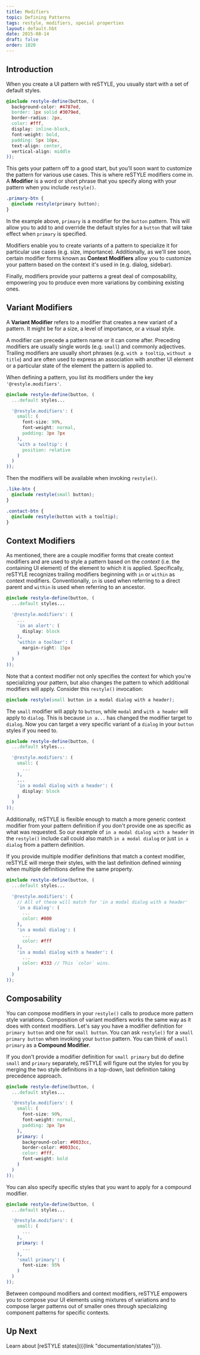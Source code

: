 ```yaml
---
title: Modifiers
topic: Defining Patterns
tags: restyle, modifiers, special properties
layout: default.hbt
date: 2015-08-14
draft: false
order: 1020
---
```


## Introduction

When you create a UI pattern with reSTYLE, you usually start with a set of
default styles.

```scss
@include restyle-define(button, (
  background-color: #4787ed,
  border: 1px solid #3079ed,
  border-radius: 2px,
  color: #fff,
  display: inline-block,
  font-weight: bold,
  padding: 5px 10px,
  text-align: center,
  vertical-align: middle
));
```

This gets your pattern off to a good start, but you'll soon want to customize
the pattern for various use cases. This is where reSTYLE modifiers come in. A
**Modifier** is a word or short phrase that you specify along with your pattern
when you include `restyle()`.

```scss
.primary-btn {
  @include restyle(primary button);
}
```

In the example above, `primary` is a modifier for the `button` pattern. This
will allow you to add to and override the default styles for a `button` that
will take effect when `primary` is specified.

Modifiers enable you to create variants of a pattern to specialize it for
particular use cases (e.g. size, importance). Additionally, as we'll see soon,
certain modifier forms known as **Context Modifiers** allow you to customize
your pattern based on the context it's used in (e.g. dialog, sidebar).

Finally, modifiers provide your patterns a great deal of composability,
empowering you to produce even more variations by combining existing ones.

## Variant Modifiers

A **Variant Modifier** refers to a modifier that creates a new variant of a
pattern. It might be for a size, a level of importance, or a visual style.

A modifier can precede a pattern name or it can come after. Preceding modifiers
are usually single words (e.g. `small`) and commonly adjectives. Trailing
modifiers are usually short phrases (e.g. `with a tooltip`, `without a title`)
and are often used to express an association with another UI element or a
particular state of the element the pattern is applied to.

When defining a pattern, you list its modifiers under the key
`'@restyle.modifiers'`.

```scss
@include restyle-define(button, (
  ...default styles...

  '@restyle.modifiers': (
    small: (
      font-size: 90%,
      font-weight: normal,
      padding: 3px 7px
    ),
    'with a tooltip': (
      position: relative
    )
  )
));
```

Then the modifiers will be available when invoking `restyle()`.

```scss
.like-btn {
  @include restyle(small button);
}

.contact-btn {
  @include restyle(button with a tooltip);
}
```

## Context Modifiers

As mentioned, there are a couple modifier forms that create context modifiers
and are used to style a pattern based on the *context* (i.e. the containing UI
element) of the element to which it is applied. Specifically, reSTYLE recognizes
trailing modifiers beginning with `in` or `within` as context modifiers.
Conventionally, `in` is used when referring to a direct parent and `within` is
used when referring to an ancestor.

```scss
@include restyle-define(button, (
  ...default styles...

  '@restyle.modifiers': (
    ...
    'in an alert': (
      display: block
    ),
    'within a toolbar': (
      margin-right: 15px
    )
  )
));
```

Note that a context modifier not only specifies the context for which you're
specializing your pattern, but also changes the pattern to which additional
modifiers will apply. Consider this `restyle()` invocation:

```scss
@include restyle(small button in a modal dialog with a header);
```

The `small` modifier will apply to `button`, while `modal` and `with a header`
will apply to `dialog`. This is because `in a...` has changed the modifier
target to `dialog`. Now you can target a very specific variant of a `dialog` in
your `button` styles if you need to.

```scss
@include restyle-define(button, (
  ...default styles...

  '@restyle.modifiers': (
    small: (
      ...
    ),
    ...
    'in a modal dialog with a header': (
      display: block
    )
  )
));
```

Additionally, reSTYLE is flexible enough to match a more generic context
modifier from your pattern definition if you don't provide one as specific as
what was requested. So our example of `in a modal dialog with a header` in the
`restyle()` include call could also match `in a modal dialog` or just `in a
dialog` from a pattern definition.

If you provide multiple modifier definitions that match a context modifier,
reSTYLE will merge their styles, with the last definition defined winning when
multiple definitions define the same property.

```scss
@include restyle-define(button, (
  ...default styles...

  '@restyle.modifiers': (
    // All of these will match for 'in a modal dialog with a header'
    'in a dialog': (
      ...
      color: #000
    ),
    'in a modal dialog': (
      ...
      color: #fff
    ),
    'in a modal dialog with a header': (
      ...
      color: #333 // This `color` wins.
    )
  )
));
```

## Composability

You can compose modifiers in your `restyle()` calls to produce more pattern
style variations. Composition of variant modifiers works the same way as it does
with context modifiers. Let's say you have a modifier definition for `primary
button` and one for `small button`. You can ask `restyle()` for a `small primary
button` when invoking your `button` pattern. You can think of `small primary` as
a **Compound Modifier**.

If you don't provide a modifier definition for `small primary` but do define
`small` and `primary` separately, reSTYLE will figure out the styles for you by
merging the two style definitions in a top-down, last definition taking
precedence approach.

```scss
@include restyle-define(button, (
  ...default styles...

  '@restyle.modifiers': (
    small: (
      font-size: 90%,
      font-weight: normal,
      padding: 3px 7px
    ),
    primary: (
      background-color: #0033cc,
      border-color: #0033cc,
      color: #fff,
      font-weight: bold
    )
  )
));
```

You can also specify specific styles that you want to apply for a compound
modifier.

```scss
@include restyle-define(button, (
  ...default styles...

  '@restyle.modifiers': (
    small: (
      ...
    ),
    primary: (
      ...
    ),
    'small primary': (
      font-size: 95%
    )
  )
));
```

Between compound modifiers and context modifiers, reSTYLE empowers you to
compose your UI elements using mixtures of variations and to compose larger
patterns out of smaller ones through specializing component patterns for
specific contexts.

## Up Next

Learn about [reSTYLE states]({{link "documentation/states"}}).
